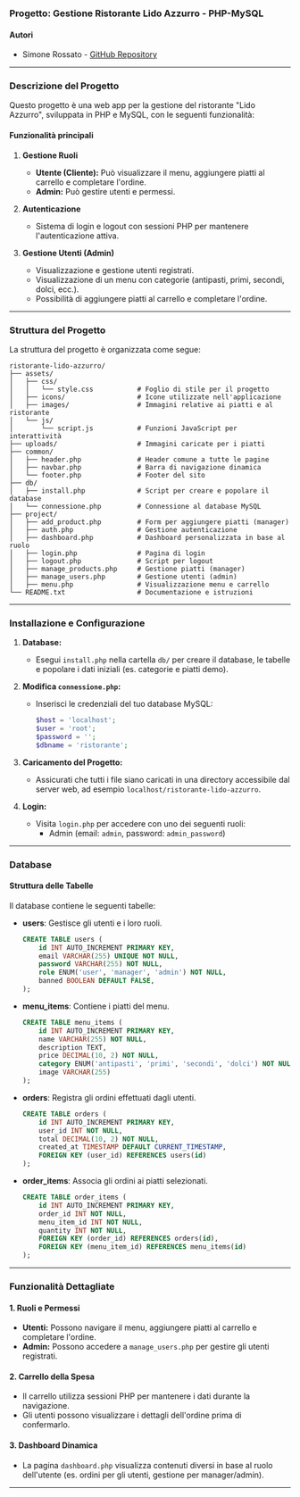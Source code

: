 ### Progetto: Gestione Ristorante Lido Azzurro - PHP-MySQL

#### Autori
- Simone Rossato - [GitHub Repository](https://github.com/rossimo00/simone.rossato.PHP-MySQL.git)

---

### Descrizione del Progetto
Questo progetto è una web app per la gestione del ristorante "Lido Azzurro", sviluppata in PHP e MySQL, con le seguenti funzionalità:

#### Funzionalità principali
1. **Gestione Ruoli**
   - **Utente (Cliente):** Può visualizzare il menu, aggiungere piatti al carrello e completare l'ordine.
   - **Admin:** Può gestire utenti e permessi.

2. **Autenticazione**
   - Sistema di login e logout con sessioni PHP per mantenere l'autenticazione attiva.

3. **Gestione Utenti (Admin)**
   - Visualizzazione e gestione utenti registrati.
   - Visualizzazione di un menu con categorie (antipasti, primi, secondi, dolci, ecc.).
   - Possibilità di aggiungere piatti al carrello e completare l'ordine.

---

### Struttura del Progetto
La struttura del progetto è organizzata come segue:

```
ristorante-lido-azzurro/
├── assets/
│   ├── css/
│   │   └── style.css           # Foglio di stile per il progetto
│   ├── icons/                  # Icone utilizzate nell'applicazione
│   ├── images/                 # Immagini relative ai piatti e al ristorante
│   └── js/
│       └── script.js           # Funzioni JavaScript per interattività
├── uploads/                    # Immagini caricate per i piatti
├── common/
│   ├── header.php              # Header comune a tutte le pagine
│   ├── navbar.php              # Barra di navigazione dinamica
│   └── footer.php              # Footer del sito
├── db/
│   ├── install.php             # Script per creare e popolare il database
│   └── connessione.php         # Connessione al database MySQL
├── project/
│   ├── add_product.php         # Form per aggiungere piatti (manager)
│   ├── auth.php                # Gestione autenticazione
│   ├── dashboard.php           # Dashboard personalizzata in base al ruolo
│   ├── login.php               # Pagina di login
│   ├── logout.php              # Script per logout
│   ├── manage_products.php     # Gestione piatti (manager)
│   ├── manage_users.php        # Gestione utenti (admin)
│   ├── menu.php                # Visualizzazione menu e carrello
└── README.txt                  # Documentazione e istruzioni
```

---

### Installazione e Configurazione
1. **Database:**
   - Esegui `install.php` nella cartella `db/` per creare il database, le tabelle e popolare i dati iniziali (es. categorie e piatti demo).

2. **Modifica `connessione.php`:**
   - Inserisci le credenziali del tuo database MySQL:
     ```php
     $host = 'localhost';
     $user = 'root';
     $password = '';
     $dbname = 'ristorante';
     ```

3. **Caricamento del Progetto:**
   - Assicurati che tutti i file siano caricati in una directory accessibile dal server web, ad esempio `localhost/ristorante-lido-azzurro`.

4. **Login:**
   - Visita `login.php` per accedere con uno dei seguenti ruoli:
     - Admin (email: `admin`, password: `admin_password`)

---

### Database
#### Struttura delle Tabelle
Il database contiene le seguenti tabelle:

- **users**: Gestisce gli utenti e i loro ruoli.
  ```sql
  CREATE TABLE users (
      id INT AUTO_INCREMENT PRIMARY KEY,
      email VARCHAR(255) UNIQUE NOT NULL,
      password VARCHAR(255) NOT NULL,
      role ENUM('user', 'manager', 'admin') NOT NULL,
      banned BOOLEAN DEFAULT FALSE,
  );
  ```

- **menu_items**: Contiene i piatti del menu.
  ```sql
  CREATE TABLE menu_items (
      id INT AUTO_INCREMENT PRIMARY KEY,
      name VARCHAR(255) NOT NULL,
      description TEXT,
      price DECIMAL(10, 2) NOT NULL,
      category ENUM('antipasti', 'primi', 'secondi', 'dolci') NOT NULL,
      image VARCHAR(255)
  );
  ```

- **orders**: Registra gli ordini effettuati dagli utenti.
  ```sql
  CREATE TABLE orders (
      id INT AUTO_INCREMENT PRIMARY KEY,
      user_id INT NOT NULL,
      total DECIMAL(10, 2) NOT NULL,
      created_at TIMESTAMP DEFAULT CURRENT_TIMESTAMP,
      FOREIGN KEY (user_id) REFERENCES users(id)
  );
  ```

- **order_items**: Associa gli ordini ai piatti selezionati.
  ```sql
  CREATE TABLE order_items (
      id INT AUTO_INCREMENT PRIMARY KEY,
      order_id INT NOT NULL,
      menu_item_id INT NOT NULL,
      quantity INT NOT NULL,
      FOREIGN KEY (order_id) REFERENCES orders(id),
      FOREIGN KEY (menu_item_id) REFERENCES menu_items(id)
  );
  ```

---

### Funzionalità Dettagliate
#### 1. Ruoli e Permessi
- **Utenti:** Possono navigare il menu, aggiungere piatti al carrello e completare l'ordine.
- **Admin:** Possono accedere a `manage_users.php` per gestire gli utenti registrati.

#### 2. Carrello della Spesa
- Il carrello utilizza sessioni PHP per mantenere i dati durante la navigazione.
- Gli utenti possono visualizzare i dettagli dell'ordine prima di confermarlo.

#### 3. Dashboard Dinamica
- La pagina `dashboard.php` visualizza contenuti diversi in base al ruolo dell'utente (es. ordini per gli utenti, gestione per manager/admin).

---


